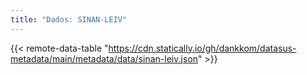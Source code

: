 ```yaml
---
title: "Dados: SINAN-LEIV"
---
```


{{< remote-data-table "https://cdn.statically.io/gh/dankkom/datasus-metadata/main/metadata/data/sinan-leiv.json" >}}
